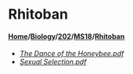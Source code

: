 # Rhitoban
#### [Home](../../../..)/[Biology](../../..)/[202](../..)/[MS18](..)/[Rhitoban]()
- [_The Dance of the Honeybee.pdf_](The%20Dance%20of%20the%20Honeybee.pdf)
- [_Sexual Selection.pdf_](Sexual%20Selection.pdf)
